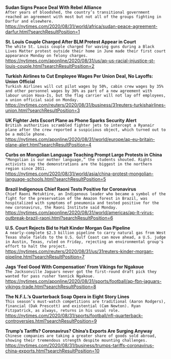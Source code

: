 **Sudan Signs Peace Deal With Rebel Alliance**\
`After years of bloodshed, the country’s transitional government reached an agreement with most but not all of the groups fighting in Darfur and elsewhere.`\
https://nytimes.com/2020/08/31/world/africa/sudan-peace-agreement-darfur.html?searchResultPosition=1

**St. Louis Couple Charged After BLM Protest Appear in Court**\
`The white St. Louis couple charged for waving guns during a Black Lives Matter protest outside their home in June made their first court appearance Monday on felony charges.`\
https://nytimes.com/aponline/2020/08/31/us/ap-us-racial-injustice-st-louis-couple.html?searchResultPosition=2

**Turkish Airlines to Cut Employee Wages Per Union Deal, No Layoffs: Union Official**\
`Turkish Airlines will cut pilot wages by 50%, cabin crew wages by 35% and other personnel wages by 30% as part of a new agreement with labour union Hava-Is, but the flag carrier will not lay off employees, a union official said on Monday.`\
https://nytimes.com/reuters/2020/08/31/business/31reuters-turkishairlines-union.html?searchResultPosition=3

**UK Fighter Jets Escort Plane as Phone Sparks Security Alert**\
`British authorities scrambled fighter jets to intercept a Ryanair plane after the crew reported a suspicious object, which turned out to be a mobile phone.`\
https://nytimes.com/aponline/2020/08/31/world/europe/ap-eu-britain-plane-alert.html?searchResultPosition=4

**Curbs on Mongolian Language Teaching Prompt Large Protests in China**\
`“Mongolian is our mother language,” the students shouted. Rights activists say the demonstrations are the biggest in the northern region since 2011.`\
https://nytimes.com/2020/08/31/world/asia/china-protest-mongolian-language-schools.html?searchResultPosition=5

**Brazil Indigenous Chief Raoni Tests Positive for Coronavirus**\
`Chief Raoni Metuktire, an Indigenous leader who became a symbol of the fight for the preservation of the Amazon forest in Brazil, was hospitalized with symptoms of pneumonia and tested positive for the new coronavirus, the Raoni Institute said Monday.`\
https://nytimes.com/aponline/2020/08/31/world/americas/ap-lt-virus-outbreak-brazil-raoni.html?searchResultPosition=6

**U.S. Court Rejects Bid to Halt Kinder Morgan Gas Pipeline**\
`A nearly-complete $2.3 billion pipeline to carry natural gas from West Texas shale fields to the U.S. Gulf Coast can move ahead, a U.S. judge in Austin, Texas, ruled on Friday, rejecting an environmental group's effort to halt the project. `\
https://nytimes.com/reuters/2020/08/31/us/31reuters-kinder-morgan-pipeline.html?searchResultPosition=7

**Jags 'Feel Good With Compensation' From Vikings for Ngakoue**\
`The Jacksonville Jaguars never got the first-round draft pick they wanted for pass rusher Yannick Ngakoue.`\
https://nytimes.com/aponline/2020/08/31/sports/football/ap-fbn-jaguars-vikings-trade.html?searchResultPosition=8

**The N.F.L.’s Quarterback Soap Opera in Eight Story Lines**\
`This season’s must-watch competitions are traditional (Aaron Rodgers), financial (Dak Prescott) and existential (Cam Newton). Ryan Fitzpatrick, as always, returns in his usual role.`\
https://nytimes.com/2020/08/31/sports/football/nfl-quarterback-controversies.html?searchResultPosition=9

**Trump’s Tariffs? Coronavirus? China’s Exports Are Surging Anyway**\
`Chinese companies are taking a greater share of goods sold abroad, showing their tremendous strength despite mounting challenges.`\
https://nytimes.com/2020/08/31/business/trumps-tariffs-coronavirus-china-exports.html?searchResultPosition=10

